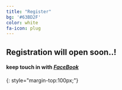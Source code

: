 ```yaml
---
title: "Register"
bg: '#63BD2F'
color: white
fa-icon: plug
---
```


## **Registration will open soon..!**


#### keep touch in with [*FaceBook*](https://www.facebook.com/events/478177039030895/)
{: style="margin-top:100px;"}


